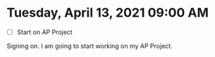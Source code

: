 # Tuesday, April 13, 2021 09:00 AM
- [ ] Start on AP Project

Signing on. I am going to start working on my AP Project.

